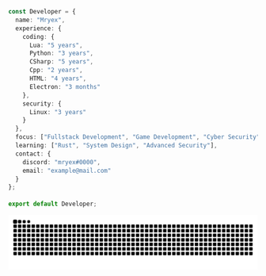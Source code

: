 ```ts
const Developer = {
  name: "Mryex",
  experience: {
    coding: {
      Lua: "5 years",
      Python: "3 years",
      CSharp: "5 years",
      Cpp: "2 years",
      HTML: "4 years",
      Electron: "3 months"
    },
    security: {
      Linux: "3 years"
    }
  },
  focus: ["Fullstack Development", "Game Development", "Cyber Security"],
  learning: ["Rust", "System Design", "Advanced Security"],
  contact: {
    discord: "mryex#0000",
    email: "example@mail.com"
  }
};

export default Developer;
```







<picture>
  <source media="(prefers-color-scheme: dark)" srcset="https://raw.githubusercontent.com/oztturk/oztturk/output/github-snake-dark.svg" />
  <source media="(prefers-color-scheme: light)" srcset="https://raw.githubusercontent.com/oztturk/oztturk/output/github-snake.svg" />
  <img alt="github-snake" src="https://raw.githubusercontent.com/jrbemal/jrbemal/output/github-snake.svg" />
</picture>
